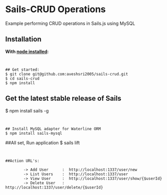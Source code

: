 # Sails-CRUD Operations
Example performing CRUD operations in Sails.js using MySQL


## Installation &nbsp;
**With [node installed](http://nodejs.org/en/download):**
```


## Get started:
$ git clone git@github.com:aveshsri2005/sails-crud.git
$ cd sails-crud
$ npm install
```


## Get the latest stable release of Sails
$ npm install sails -g
```


## Install MySQL adapter for Waterline ORM
$ npm install sails-mysql
```


##All set, Run application
$ sails lift
```


##Action URL's:

        -> Add User      :  http://localhost:1337/user/new
        -> List Users    :  http://localhost:1337/user
        -> View User     :  http://localhost:1337/user/show/{$userId}
        -> Delete User   :  http://localhost:1337/user/delete/{$userId}